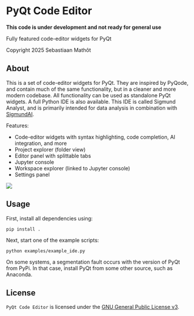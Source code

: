# PyQt Code Editor

__This code is under development and not ready for general use__

Fully featured code-editor widgets for PyQt

Copyright 2025 Sebastiaan Mathôt


## About

This is a set of code-editor widgets for PyQt. They are inspired by PyQode, and contain much of the same functionality, but in a cleaner and more modern codebase. All functionality can be used as standalone PyQt widgets. A full Python IDE is also available. This IDE is called Sigmund Analyst, and is primarily intended for data analysis in combination with [SigmundAI](https://sigmundai.eu).

Features:
    
- Code-editor widgets with syntax highlighting, code completion, AI integration, and more
- Project explorer (folder view)
- Editor panel with splittable tabs
- Jupyter console
- Workspace explorer (linked to Jupyter console)
- Settings panel

![](screenshot.png)


## Usage

First, install all dependencies using:

```
pip install .
```

Next, start one of the example scripts:

```
python examples/example_ide.py
```

On some systems, a segmentation fault occurs with the version of PyQt from PyPi. In that case, install PyQt from some other source, such as Anaconda.


## License

`PyQt Code Editor` is licensed under the [GNU General Public License
v3](http://www.gnu.org/licenses/gpl-3.0.en.html).
